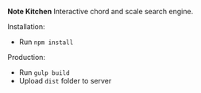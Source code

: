 **Note Kitchen**
Interactive chord and scale search engine.

Installation:
- Run `npm install`

Production:
- Run `gulp build`
- Upload `dist` folder to server
